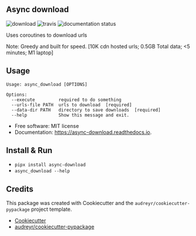 Async download
--------------

![download](https://img.shields.io/pypi/v/async_download.svg "download") ![travis](https://img.shields.io/travis/danwald/async_download.svg) ![documentation status](https://readthedocs.org/projects/async-download/badge/?version=latest)


Uses coroutines to download urls

Note: Greedy and built for speed. [10K cdn hosted urls; 0.5GB Total data; <5 minutes; M1 laptop]

Usage
-----

```
Usage: async_download [OPTIONS]

Options:
  --execute         required to do something
  --urls-file PATH  urls to download  [required]
  --data-dir PATH   directory to save downloads  [required]
  --help            Show this message and exit.

```

* Free software: MIT license
* Documentation: https://async-download.readthedocs.io.


Install & Run
------------

- `pipx install async-download`
- `async_download --help`

Credits
-------

This package was created with Cookiecutter and the `audreyr/cookiecutter-pypackage` project template.

- [Cookiecutter](https://github.com/audreyr/cookiecutter)
- [audreyr/cookiecutter-pypackage](https://github.com/audreyr/cookiecutter-pypackage)

